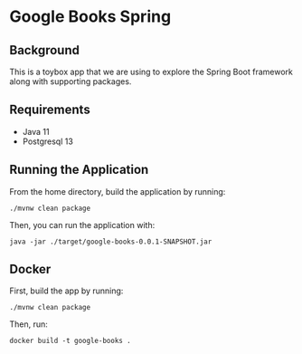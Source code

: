 # Google Books Spring

## Background

This is a toybox app that we are using to explore the Spring Boot framework along with supporting packages.

## Requirements

* Java 11
* Postgresql 13

## Running the Application

From the home directory, build the application by running:

```
./mvnw clean package
```

Then, you can run the application with:

```
java -jar ./target/google-books-0.0.1-SNAPSHOT.jar
```

## Docker

First, build the app by running:

```
./mvnw clean package
```

Then, run:

```
docker build -t google-books .
```